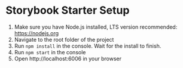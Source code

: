 # Storybook Starter Setup
1. Make sure you have Node.js installed, LTS version recommended: https://nodejs.org
2. Navigate to the root folder of the project
3. Run `npm install` in the console. Wait for the install to finish.
4. Run `npm start` in the console
5. Open http://localhost:6006 in your browser
